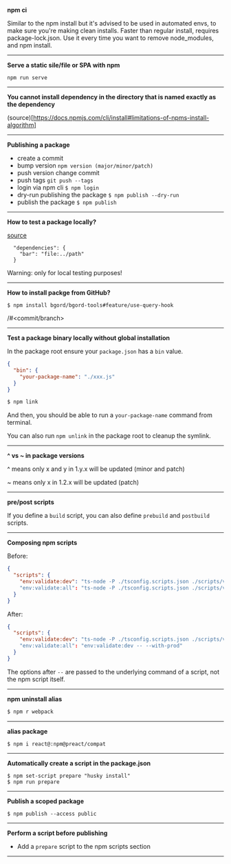 **npm ci**

Similar to the npm install but it's advised to be used in automated envs, to make sure you're making clean installs.
Faster than regular install, requires package-lock.json.
Use it every time you want to remove node_modules, and npm install.

---

**Serve a static sile/file or SPA with npm**

`npm run serve`

---

**You cannot install dependency in the directory that is named exactly as the dependency**

(source)[https://docs.npmjs.com/cli/install#limitations-of-npms-install-algorithm]

---

**Publishing a package**

- create a commit
- bump version `npm version (major/minor/patch)`
- push version change commit
- push tags `git push --tags`
- login via npm cli `$ npm login`
- dry-run publishing the package `$ npm publish --dry-run`
- publish the package `$ npm publish`

---

**How to test a package locally?**

[source](https://docs.npmjs.com/files/package.json#local-paths)

```
  "dependencies": {
    "bar": "file:../path"
  }
```

Warning: only for local testing purposes!

---

**How to install packge from GitHub?**

`$ npm install bgord/bgord-tools#feature/use-query-hook`

<username>/<repository>#<commit/branch>

---

**Test a package binary locally without global installation**

In the package root ensure your `package.json` has a `bin` value.

```json
{
  "bin": {
    "your-package-name": "./xxx.js"
  }
}
```

```bash
$ npm link
```

And then, you should be able to run a `your-package-name` command from terminal.

You can also run `npm unlink` in the package root to cleanup the symlink.

---

**^ vs ~ in package versions**

^ means only x and y in 1.y.x will be updated (minor and patch)

~ means only x in 1.2.x will be updated (patch)

---

**pre/post scripts**

If you define a `build` script, you can also define `prebuild` and `postbuild` scripts.

---

**Composing npm scripts**

Before:

```json
{
  "scripts": {
    "env:validate:dev": "ts-node -P ./tsconfig.scripts.json ./scripts/validate_env.ts"
    "env:validate:all": "ts-node -P ./tsconfig.scripts.json ./scripts/validate_env.ts --with-prod"
  }
}
```

After:

```json
{
  "scripts": {
    "env:validate:dev": "ts-node -P ./tsconfig.scripts.json ./scripts/validate_env.ts"
    "env:validate:all": "env:validate:dev -- --with-prod"
  }
}
```

The options after `--` are passed to the underlying command of a script, not the npm script itself.

---

**npm uninstall alias**

```bash
$ npm r webpack
```

---

**alias package**

```
$ npm i react@:npm@preact/compat
```

---

**Automatically create a script in the package.json**

```
$ npm set-script prepare "husky install"
$ npm run prepare

```

---

**Publish a scoped package**

```
$ npm publish --access public
```

---

**Perform a script before publishing**

- Add a `prepare` script to the npm scripts section

---
